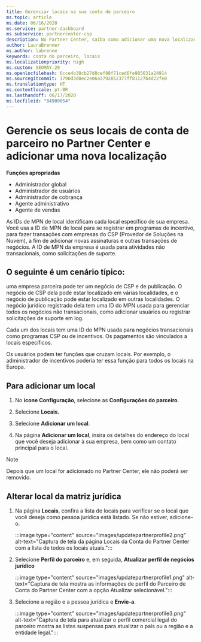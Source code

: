 ```yaml
---
title: Gerenciar locais na sua conta de parceiro
ms.topic: article
ms.date: 06/16/2020
ms.service: partner-dashboard
ms.subservice: partnercenter-csp
description: No Partner Center, saiba como adicionar uma nova localização e como a ID do MPN da localização é usada em programas de incentivo, negócios do CSP, assinaturas e outras transações.
author: LauraBrenner
ms.author: labrenne
keywords: conta do parceiro, locais
ms.localizationpriority: high
ms.custom: SEOMAY.20
ms.openlocfilehash: 6cce4b38cb27d8cef88f71ced6fe985631a24914
ms.sourcegitcommit: 1796d3d0ec2e06a3792852377ff81127b4d22fe0
ms.translationtype: HT
ms.contentlocale: pt-BR
ms.lasthandoff: 06/17/2020
ms.locfileid: "84909054"
---
```

# <a name="manage-your-partner-account-locations-in-partner-center-and-add-a-new-location"></a>Gerencie os seus locais de conta de parceiro no Partner Center e adicionar uma nova localização

**Funções apropriadas**
- Administrador global
- Administrador de usuários
- Administrador de cobrança
- Agente administrativo
- Agente de vendas

As IDs de MPN de local identificam cada local específico de sua empresa. Você usa a ID de MPN de local para se registrar em programas de incentivo, para fazer transações com empresas do CSP (Provedor de Soluções na Nuvem), a fim de adicionar novas assinaturas e outras transações de negócios. A ID de MPN da empresa é usada para atividades não transacionais, como solicitações de suporte.

## <a name="the-following-is-a-typical-scenario"></a>O seguinte é um cenário típico:

uma empresa parceira pode ter um negócio de CSP e de publicação. O negócio de CSP dela pode estar localizado em várias localidades, e o negócio de publicação pode estar localizado em outras localidades. O negócio jurídico registrado dela tem uma ID do MPN usada para gerenciar todos os negócios não transacionais, como adicionar usuários ou registrar solicitações de suporte em log.


Cada um dos locais tem uma ID do MPN usada para negócios transacionais como programas CSP ou de incentivos. Os pagamentos são vinculados a locais específicos.

Os usuários podem ter funções que cruzam locais. Por exemplo, o administrador de incentivos poderia ter essa função para todos os locais na Europa.

## <a name="to-add-a-location"></a>Para adicionar um local

1. No **ícone Configuração**, selecione as **Configurações do parceiro**.

2. Selecione **Locais.**

3. Selecione **Adicionar um local**.  

4. Na página **Adicionar um local**, insira os detalhes do endereço do local que você deseja adicionar à sua empresa, bem como um contato principal para o local.

> [!NOTE]
> Depois que um local for adicionado no Partner Center, ele não poderá ser removido.

## <a name="change-legal-headquarters-location"></a>Alterar local da matriz jurídica

1. Na página **Locais**, confira a lista de locais para verificar se o local que você deseja como pessoa jurídica está listado. Se não estiver, adicione-o.

   :::image type="content" source="images/updatepartnerprofile2.png" alt-text="Captura de tela da página Locais da Conta do Partner Center com a lista de todos os locais atuais.":::

2. Selecione **Perfil do parceiro** e, em seguida, **Atualizar perfil de negócios jurídico**

   :::image type="content" source="images/updatepartnerprofile1.png" alt-text="Captura de tela mostra as informações de perfil do Parceiro de Conta do Partner Center com a opção Atualizar selecionável.":::

3. Selecione a região e a pessoa jurídica e **Envie-a**.

   :::image type="content" source="images/updatepartnerprofile3.png" alt-text="Captura de tela para atualizar o perfil comercial legal do parceiro mostra as listas suspensas para atualizar o país ou a região e a entidade legal.":::
